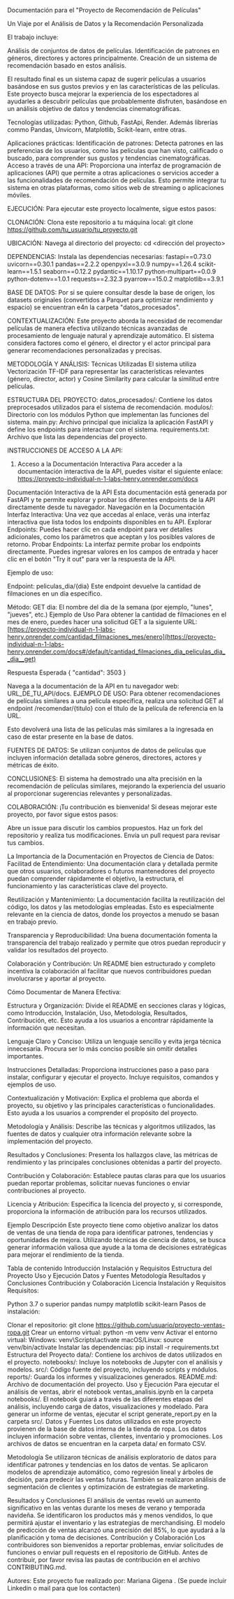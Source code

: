 Documentación para el "Proyecto de Recomendación de Películas"

Un Viaje por el Análisis de Datos y la Recomendación Personalizada


El trabajo incluye:

Análisis de conjuntos de datos de películas.
Identificación de patrones en géneros, directores y actores principalmente.
Creación de un sistema de recomendación basado en estos análisis.


El resultado final es un sistema capaz de sugerir películas a usuarios basándose en sus gustos previos y en las características de las películas.
Este proyecto busca mejorar la experiencia de los espectadores al ayudarles a descubrir películas que probablemente disfruten, basándose en un análisis objetivo de datos y tendencias cinematográficas.



Tecnologías utilizadas: Python, Github, FastApi, Render. Además librerías commo Pandas, Unvicorn, Matplotlib, Scikit-learn, entre otras.


Aplicaciones prácticas: 
Identificación de patrones: Detecta patrones en las preferencias de los usuarios, como las películas que han visto, calificado o buscado, para comprender sus gustos y tendencias cinematográficas.
Acceso a través de una API: Proporciona una interfaz de programación de aplicaciones (API) que permite a otras aplicaciones o servicios acceder a las funcionalidades de recomendación de películas. Esto permite integrar tu sistema en otras plataformas, como sitios web de streaming o aplicaciones móviles.


EJECUCIÓN:
Para ejecutar este proyecto localmente, sigue estos pasos:

CLONACIÓN:
Clona este repositorio a tu máquina local:
git clone https://github.com/tu_usuario/tu_proyecto.git

UBICACIÓN:
Navega al directorio del proyecto:
cd <dirección del proyecto>

DEPENDENCIAS:
Instala las dependencias necesarias:
fastapi==0.73.0
uvicorn==0.30.1
pandas==2.2.2
openpyxl==3.0.9
numpy==1.26.4
scikit-learn==1.5.1
seaborn==0.12.2
pydantic==1.10.17
python-multipart==0.0.9
python-dotenv==1.0.1
requests==2.32.3
pyarrow==15.0.2
matplotlib==3.9.1

BASE DE DATOS:
Por si se quiere consultar desde la base de origen, los datasets originales (convertidos a Parquet para optimizar rendimiento y espacio) se encuentran e4n la carpeta "datos_procesados".



CONTEXTUALIZACIÓN:
Este proyecto aborda la necesidad de recomendar películas de manera efectiva utilizando técnicas avanzadas de procesamiento de lenguaje natural y aprendizaje automático. El sistema considera factores como el género, el director y el actor principal para generar recomendaciones personalizadas y precisas.

METODOLOGÍA Y ANÁLISIS:
Técnicas Utilizadas
El sistema utiliza Vectorización TF-IDF para representar las características relevantes (género, director, actor) y Cosine Similarity para calcular la similitud entre películas.

ESTRUCTURA DEL PROYECTO:
datos_procesados/: Contiene los datos preprocesados utilizados para el sistema de recomendación.
modulos/: Directorio con los módulos Python que implementan las funciones del sistema.
main.py: Archivo principal que inicializa la aplicación FastAPI y define los endpoints para interactuar con el sistema.
requirements.txt: Archivo que lista las dependencias del proyecto.

INSTRUCCIONES DE ACCESO A LA API:
1. Acceso a la Documentación Interactiva
Para acceder a la documentación interactiva de la API, puedes visitar el siguiente enlace:
https://proyecto-individual-n-1-labs-henry.onrender.com/docs

Documentación Interactiva de la API
Esta documentación está generada por FastAPI y te permite explorar y probar los diferentes endpoints de la API directamente desde tu navegador.
Navegación en la Documentación
Interfaz Interactiva: Una vez que accedas al enlace, verás una interfaz interactiva que lista todos los endpoints disponibles en tu API.
Explorar Endpoints: Puedes hacer clic en cada endpoint para ver detalles adicionales, como los parámetros que aceptan y los posibles valores de retorno.
Probar Endpoints: La interfaz permite probar los endpoints directamente. Puedes ingresar valores en los campos de entrada y hacer clic en el botón "Try it out" para ver la respuesta de la API.

Ejemplo de uso:

Endpoint: peliculas_dia/{dia}
Este endpoint devuelve la cantidad de filmaciones en un día específico.

Método: GET
dia: El nombre del dia de la semana (por ejemplo, "lunes", "jueves", etc.)
Ejemplo de Uso
Para obtener la cantidad de filmaciones en el mes de enero, puedes hacer una solicitud GET a la siguiente URL:
[https://proyecto-individual-n-1-labs-henry.onrender.com/cantidad_filmaciones_mes/enero](https://proyecto-individual-n-1-labs-henry.onrender.com/docs#/default/cantidad_filmaciones_dia_peliculas_dia__dia__get)

Respuesta Esperada
{
  "cantidad": 3503
}



Navega a la documentación de la API en tu navegador web: URL_DE_TU_API/docs.
EJEMPLO DE USO:
Para obtener recomendaciones de películas similares a una película específica, realiza una solicitud GET al endpoint /recomendar/{titulo} con el título de la película de referencia en la URL.


Esto devolverá una lista de las películas más similares a la ingresada en caso de estar presente en la base de datos.


FUENTES DE DATOS:
Se utilizan conjuntos de datos de películas que incluyen información detallada sobre géneros, directores, actores y métricas de éxito.

CONCLUSIONES:
El sistema ha demostrado una alta precisión en la recomendación de películas similares, mejorando la experiencia del usuario al proporcionar sugerencias relevantes y personalizadas.

COLABORACIÓN:
¡Tu contribución es bienvenida! Si deseas mejorar este proyecto, por favor sigue estos pasos:

Abre un issue para discutir los cambios propuestos.
Haz un fork del repositorio y realiza tus modificaciones.
Envía un pull request para revisar tus cambios.







La Importancia de la Documentación en Proyectos de Ciencia de Datos:
Facilitad de Entendimiento: Una documentación clara y detallada permite que otros usuarios, colaboradores o futuros mantenedores del proyecto puedan comprender rápidamente el objetivo, la estructura, el funcionamiento y las características clave del proyecto.

Reutilización y Mantenimiento: La documentación facilita la reutilización del código, los datos y las metodologías empleadas. Esto es especialmente relevante en la ciencia de datos, donde los proyectos a menudo se basan en trabajo previo.

Transparencia y Reproducibilidad: Una buena documentación fomenta la transparencia del trabajo realizado y permite que otros puedan reproducir y validar los resultados del proyecto.

Colaboración y Contribución: Un README bien estructurado y completo incentiva la colaboración al facilitar que nuevos contribuidores puedan involucrarse y aportar al proyecto.

Cómo Documentar de Manera Efectiva:

Estructura y Organización: Divide el README en secciones claras y lógicas, como Introducción, Instalación, Uso, Metodología, Resultados, Contribución, etc. Esto ayuda a los usuarios a encontrar rápidamente la información que necesitan.

Lenguaje Claro y Conciso: Utiliza un lenguaje sencillo y evita jerga técnica innecesaria. Procura ser lo más conciso posible sin omitir detalles importantes.

Instrucciones Detalladas: Proporciona instrucciones paso a paso para instalar, configurar y ejecutar el proyecto. Incluye requisitos, comandos y ejemplos de uso.

Contextualización y Motivación: Explica el problema que aborda el proyecto, su objetivo y las principales características o funcionalidades. Esto ayuda a los usuarios a comprender el propósito del proyecto.

Metodología y Análisis: Describe las técnicas y algoritmos utilizados, las fuentes de datos y cualquier otra información relevante sobre la implementación del proyecto.

Resultados y Conclusiones: Presenta los hallazgos clave, las métricas de rendimiento y las principales conclusiones obtenidas a partir del proyecto.

Contribución y Colaboración: Establece pautas claras para que los usuarios puedan reportar problemas, solicitar nuevas funciones o enviar contribuciones al proyecto.

Licencia y Atribución: Especifica la licencia del proyecto y, si corresponde, proporciona la información de atribución para los recursos utilizados.

Ejemplo
Descripción
Este proyecto tiene como objetivo analizar los datos de ventas de una tienda de ropa para identificar patrones, tendencias y oportunidades de mejora. Utilizando técnicas de ciencia de datos, se busca generar información valiosa que ayude a la toma de decisiones estratégicas para mejorar el rendimiento de la tienda.

Tabla de contenido
Introducción
Instalación y Requisitos
Estructura del Proyecto
Uso y Ejecución
Datos y Fuentes
Metodología
Resultados y Conclusiones
Contribución y Colaboración
Licencia
Instalación y Requisitos
Requisitos:

Python 3.7 o superior
pandas
numpy
matplotlib
scikit-learn
Pasos de instalación:

Clonar el repositorio: git clone https://github.com/usuario/proyecto-ventas-ropa.git
Crear un entorno virtual: python -m venv venv
Activar el entorno virtual:
Windows: venv\Scripts\activate
macOS/Linux: source venv/bin/activate
Instalar las dependencias: pip install -r requirements.txt
Estructura del Proyecto
data/: Contiene los archivos de datos utilizados en el proyecto.
notebooks/: Incluye los notebooks de Jupyter con el análisis y modelos.
src/: Código fuente del proyecto, incluyendo scripts y módulos.
reports/: Guarda los informes y visualizaciones generados.
README.md: Archivo de documentación del proyecto.
Uso y Ejecución
Para ejecutar el análisis de ventas, abrir el notebook ventas_analisis.ipynb en la carpeta notebooks/.
El notebook guiará a través de las diferentes etapas del análisis, incluyendo carga de datos, visualizaciones y modelado.
Para generar un informe de ventas, ejecutar el script generate_report.py en la carpeta src/.
Datos y Fuentes
Los datos utilizados en este proyecto provienen de la base de datos interna de la tienda de ropa. Los datos incluyen información sobre ventas, clientes, inventario y promociones. Los archivos de datos se encuentran en la carpeta data/ en formato CSV.

Metodología
Se utilizaron técnicas de análisis exploratorio de datos para identificar patrones y tendencias en los datos de ventas. Se aplicaron modelos de aprendizaje automático, como regresión lineal y árboles de decisión, para predecir las ventas futuras. También se realizaron análisis de segmentación de clientes y optimización de estrategias de marketing.

Resultados y Conclusiones
El análisis de ventas reveló un aumento significativo en las ventas durante los meses de verano y temporada navideña.
Se identificaron los productos más y menos vendidos, lo que permitirá ajustar el inventario y las estrategias de merchandising.
El modelo de predicción de ventas alcanzó una precisión del 85%, lo que ayudará a la planificación y toma de decisiones.
Contribución y Colaboración
Los contribuidores son bienvenidos a reportar problemas, enviar solicitudes de funciones o enviar pull requests en el repositorio de GitHub. Antes de contribuir, por favor revisa las pautas de contribución en el archivo CONTRIBUTING.md.

Autores:
Este proyecto fue realizado por: Mariana Gigena . (Se puede incluir Linkedin o mail para que los contacten)
